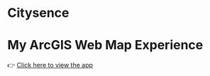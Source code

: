 # Citysence
# My ArcGIS Web Map Experience

👉 [Click here to view the app](https://experience.arcgis.com/experience/467f5ca36cd242b68f4a124c03e62057)
